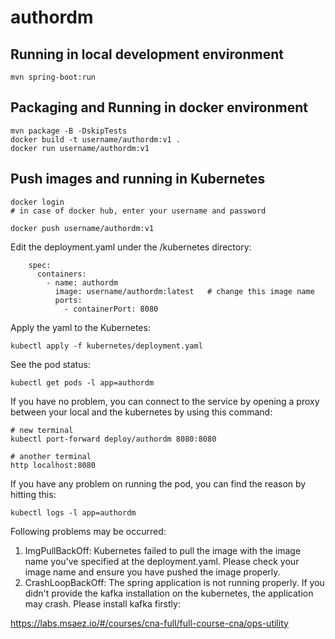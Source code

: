 # authordm

## Running in local development environment

```
mvn spring-boot:run
```

## Packaging and Running in docker environment

```
mvn package -B -DskipTests
docker build -t username/authordm:v1 .
docker run username/authordm:v1
```

## Push images and running in Kubernetes

```
docker login 
# in case of docker hub, enter your username and password

docker push username/authordm:v1
```

Edit the deployment.yaml under the /kubernetes directory:
```
    spec:
      containers:
        - name: authordm
          image: username/authordm:latest   # change this image name
          ports:
            - containerPort: 8080

```

Apply the yaml to the Kubernetes:
```
kubectl apply -f kubernetes/deployment.yaml
```

See the pod status:
```
kubectl get pods -l app=authordm
```

If you have no problem, you can connect to the service by opening a proxy between your local and the kubernetes by using this command:
```
# new terminal
kubectl port-forward deploy/authordm 8080:8080

# another terminal
http localhost:8080
```

If you have any problem on running the pod, you can find the reason by hitting this:
```
kubectl logs -l app=authordm
```

Following problems may be occurred:

1. ImgPullBackOff:  Kubernetes failed to pull the image with the image name you've specified at the deployment.yaml. Please check your image name and ensure you have pushed the image properly.
1. CrashLoopBackOff: The spring application is not running properly. If you didn't provide the kafka installation on the kubernetes, the application may crash. Please install kafka firstly:

https://labs.msaez.io/#/courses/cna-full/full-course-cna/ops-utility

